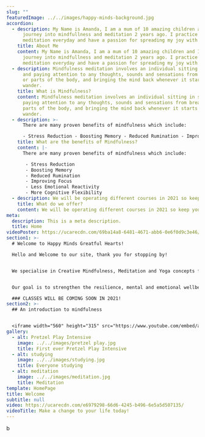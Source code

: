 ```yaml
---
slug: ""
featuredImage: ../../images/happy-minds-background.jpg
accordion:
  - description: My Name is Amanda, I am a mum of 10 amazing children and I began my
      journey into mindfullness and meditation 2 years ago. I practice
      meditation everyday and have a passion for spreading my joy with others.
    title: About Me
    content: My Name is Amanda, I am a mum of 10 amazing children and I began my
      journey into mindfullness and meditation 2 years ago. I practice
      meditation everyday and have a passion for spreading my joy with others.
  - description: Mindfulness meditation involves an individual sitting in silence
      and paying attention to any thoughts, sounds and sensations from breathing
      or parts of the body, and bringing the mind back whenever it starts to
      wander.
    title: What is Mindfulness?
    content: Mindfulness meditation involves an individual sitting in silence and
      paying attention to any thoughts, sounds and sensations from breathing or
      parts of the body, and bringing the mind back whenever it starts to
      wander.
  - description: >-
      There are many proven benefits of mindfulness which include:

      - Stress Reduction - Boosting Memory - Reduced Rumination - Improving Focus - Less Emotional Reactivity - More Cognitive Flexibility
    title: What are the benefits of Mindfulness?
    content: |-
      There are many proven benefits of mindfulness which include:

       - Stress Reduction
       - Boosting Memory
       - Reduced Rumination
       - Improving Focus
       - Less Emotional Reactivity 
       - More Cognitive Flexibility
  - description: We will be operating different courses in 2021 so keep your eyes peeled!
    title: What do we offer?
    content: We will be operating different courses in 2021 so keep your eyes peeled!
meta:
  description: This is a meta description.
  title: Home
videoPoster: https://ucarecdn.com/69ba14a8-6481-4671-abb6-0e6f0d9c3e46/
section1: >-
  # Welcome to Happy Minds Greatful Hearts!

  Hello and Welcome to our site, thank you for stopping by!


  We specialise in Creative Mindfulness, Meditation and Yoga concepts for kids ranging from preschool to teens.


  Our goal is to strengthen the resilience, mental and emotional wellbeing of our children through fun and engaging creative play, mindfulness, meditation and yoga techniques

  ### CLASSES WILL BE COMING SOON IN 2021!
section2: >-
  ## An introduction to mindfulness


  <iframe width="560" height="315" src="https://www.youtube.com/embed/aA2FpuH6s94" frameborder="0" allow="accelerometer; autoplay; clipboard-write; encrypted-media; gyroscope; picture-in-picture" allowfullscreen></iframe>
gallery:
  - alt: Pretzel Play Intensive
    image: ../../images/pretzel play.jpg
    title: First ever Pretzel Play Intensive
  - alt: studying
    image: ../../images/studying.jpg
    title: Everyone studying
  - alt: meditation
    image: ../../images/meditation.jpg
    title: Meditation
template: HomePage
title: Welcome
subtitle: null
video: https://ucarecdn.com/e6979298-66d6-4245-b496-6e5a5d507135/
videoTitle: Make a change to your life today!
---
```

b